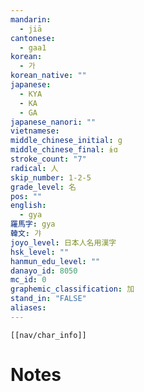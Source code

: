 ```yaml
---
mandarin:
  - jiā
cantonese:
  - gaa1
korean:
  - 가
korean_native: ""
japanese:
  - KYA
  - KA
  - GA
japanese_nanori: ""
vietnamese:
middle_chinese_initial: g
middle_chinese_final: ɨɑ
stroke_count: "7"
radical: 人
skip_number: 1-2-5
grade_level: 名
pos: ""
english:
  - gya
羅馬字: gya
韓文: 갸
joyo_level: 日本人名用漢字
hsk_level: ""
hanmun_edu_level: ""
danayo_id: 8050
mc_id: 0
graphemic_classification: 加
stand_in: "FALSE"
aliases:
---
```

```meta-bind-embed
[[nav/char_info]]
```

# Notes
